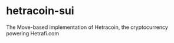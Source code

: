 # hetracoin-sui
The Move-based implementation of Hetracoin, the cryptocurrency powering Hetrafi.com
